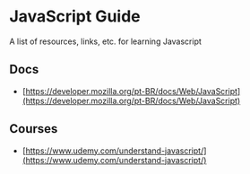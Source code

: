 # JavaScript Guide
A list of resources, links, etc. for learning Javascript

## Docs
* [https://developer.mozilla.org/pt-BR/docs/Web/JavaScript](https://developer.mozilla.org/pt-BR/docs/Web/JavaScript)

## Courses
* [https://www.udemy.com/understand-javascript/](https://www.udemy.com/understand-javascript/)